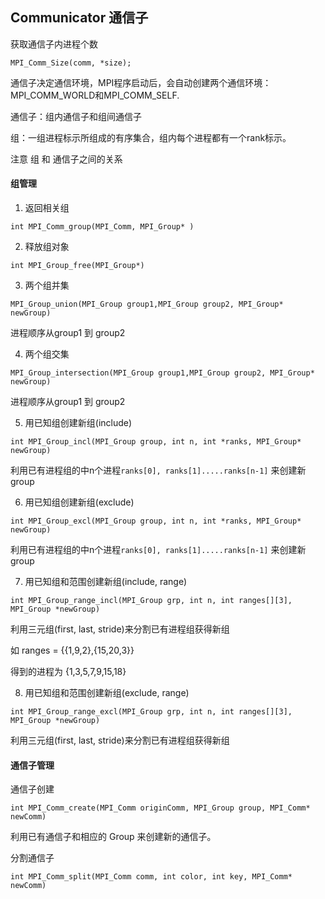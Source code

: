 ## Communicator 通信子


获取通信子内进程个数

````
MPI_Comm_Size(comm, *size);
````

通信子决定通信环境，MPI程序启动后，会自动创建两个通信环境：MPI_COMM_WORLD和MPI_COMM_SELF.

通信子：组内通信子和组间通信子

组：一组进程标示所组成的有序集合，组内每个进程都有一个rank标示。

注意 组 和 通信子之间的关系


#### 组管理

1. 返回相关组

````
int MPI_Comm_group(MPI_Comm, MPI_Group* )
````

2. 释放组对象

````
int MPI_Group_free(MPI_Group*)
````

3. 两个组并集

````
MPI_Group_union(MPI_Group group1,MPI_Group group2, MPI_Group* newGroup)
````
进程顺序从group1 到 group2

4. 两个组交集

````
MPI_Group_intersection(MPI_Group group1,MPI_Group group2, MPI_Group* newGroup)
````
进程顺序从group1 到 group2

5. 用已知组创建新组(include)

````
int MPI_Group_incl(MPI_Group group, int n, int *ranks, MPI_Group* newGroup)
````

利用已有进程组的中n个进程`ranks[0], ranks[1].....ranks[n-1]` 来创建新group

6. 用已知组创建新组(exclude)

````
int MPI_Group_excl(MPI_Group group, int n, int *ranks, MPI_Group* newGroup)
````

利用已有进程组的中n个进程`ranks[0], ranks[1].....ranks[n-1]` 来创建新group

7. 用已知组和范围创建新组(include, range)

````
int MPI_Group_range_incl(MPI_Group grp, int n, int ranges[][3], MPI_Group *newGroup)
````
利用三元组(first, last, stride)来分割已有进程组获得新组

如 ranges = {{1,9,2},{15,20,3}}

得到的进程为 {1,3,5,7,9,15,18}

8. 用已知组和范围创建新组(exclude, range)

````
int MPI_Group_range_excl(MPI_Group grp, int n, int ranges[][3], MPI_Group *newGroup)
````

利用三元组(first, last, stride)来分割已有进程组获得新组


#### 通信子管理

通信子创建

````
int MPI_Comm_create(MPI_Comm originComm, MPI_Group group, MPI_Comm* newComm)
````

利用已有通信子和相应的 Group 来创建新的通信子。

分割通信子

````
int MPI_Comm_split(MPI_Comm comm, int color, int key, MPI_Comm* newComm)
````


